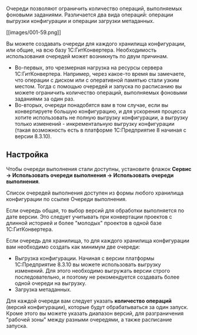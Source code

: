 Очереди позволяют ограничить количество операций, выполняемых фоновыми заданиями. Различается два вида операций: операции выгрузки конфигурации и операции загрузки метаданных.

[[images/001-59.png]]

Вы можете создавать очереди для каждого хранилища конфигурации, или общие, на всю базу 1С:ГитКонвертера.
Необходимость использования очередей может возникнуть по двум причинам. 
* Во-первых, это чрезмерная нагрузка на ресурсы сервера 1С:ГитКонвертера. Например, через какое-то время вы замечаете, что операции с диском или с оперативной памятью стали узким местом. Тогда с помощью очередей и запуска по расписанию вы можете ограничить количество операций, выполняемых фоновыми заданиями за один раз. 
* Во-вторых, очереди понадобятся вам в том случае, если вы конвертируете большую конфигурацию, и для ускорения процесса хотите использовать не полную выгрузку конфигурации, а выгрузку только изменений - инкрементальную выгрузку конфигурации (такая возможность есть в платформе 1С:Предприятие 8 начиная с версии 8.3.10).

## Настройка
Чтобы очереди выполнения стали доступны, установите флажок **Сервис → Использовать очереди выполнения → Использовать очереди выполнения**.

Список очередей выполнения доступен из формы любого хранилища конфигурации по ссылке Очереди выполнения.

Если очередь общая, то выбор версий для обработки выполняется по дате версии. Это следует учитывать при конвертации проектов с длинной историей и более "молодых" проектов в одной базе 1С:ГитКонвертера.

Если очередь для хранилища, то для каждого хранилища конфигурации вам необходимо создать как минимум две очереди:
* Выгрузка конфигурации. Начиная с версии платформы 1С:Предприятие 8.3.10 вы можете использовать выгрузку изменений. Для этого необходимо выгружать версии строго последовательно, и поэтому не рекомендуется создавать более одной очереди на выгрузку.
* Загрузка метаданных.

Для каждой очереди вам следует указать **количество операций** (версий конфигурации), которые будут обрабатываться за один запуск. 
Кроме этого вы можете указать диапазон версий, для разграничения "рабочей зоны" между разными очередями, а также расписание запуска.
